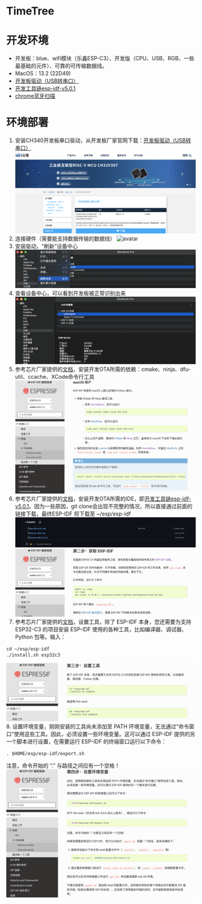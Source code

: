 # TimeTree

# 开发环境

* 开发板：blue、wifi模块（乐鑫ESP-C3）、开发版（CPU、USB、RGB、一些最基础的元件）、可靠的可传输数据线。
* MacOS：13.2 (22D49)
* [开发板驱动（USB转串口）](https://www.wch.cn/downloads/CH34XSER_MAC_ZIP.html)
* [开发工具链esp-idf-v5.0.1](https://github.com/espressif/esp-idf/releases/tag/v5.0.1)
* [chrome蓝牙扫描](chrome://bluetooth-internals/#devices)

# 环境部署

1. 安装CH340开发板串口驱动，从开发板厂家官网下载：[开发板驱动（USB转串口）](https://www.wch.cn/downloads/CH34XSER_MAC_ZIP.html)
![avatar](https://github.com/BlessedChild/TimeTree/blob/main/sources/USB%E8%BD%AC%E4%B8%B2%E5%8F%A3CH340.png)
2. 连接硬件（需要能支持数据传输的数据线）
![avatar](https://github.com/BlessedChild/TimeTree/blob/main/sources/%E5%BC%80%E5%8F%91%E6%9D%BF%E9%80%9A%E7%94%B5.png)
3. 安装驱动，“刷新”设备中心
![avatar](https://github.com/BlessedChild/TimeTree/blob/main/sources/%E5%88%B7%E6%96%B0%E8%AE%BE%E5%A4%87%E4%B8%AD%E5%BF%83.png)
4. 查看设备中心，可以看到开发板被正常识别出来
![avatar](https://github.com/BlessedChild/TimeTree/blob/main/sources/%E6%9F%A5%E7%9C%8B%E8%AE%BE%E5%A4%87%E4%B8%AD%E5%BF%83.png)
5. 参考芯片厂家提供的[文档](https://docs.espressif.com/projects/esp-idf/zh_CN/v5.0.1/esp32c3/get-started/linux-macos-setup.html)，安装开发OTA所需的依赖：cmake、ninja、dfu-util、ccache、XCode命令行工具
![avatar](https://github.com/BlessedChild/TimeTree/blob/main/sources/安装依赖.png)
6. 参考芯片厂家提供的[文档](https://docs.espressif.com/projects/esp-idf/zh_CN/v5.0.1/esp32c3/get-started/linux-macos-setup.html)，安装开发OTA所需的IDE，即[开发工具链esp-idf-v5.0.1](https://github.com/espressif/esp-idf/releases/tag/v5.0.1)。因为一些原因，git clone会出现不完整的情况，所以直接通过前面的链接下载，最终ESP-IDF 将下载至 ~/esp/esp-idf
![avatar](https://github.com/BlessedChild/TimeTree/blob/main/sources/开发工具链esp-idf-v5.0.1.png)
![avatar](https://github.com/BlessedChild/TimeTree/blob/main/sources/%E8%8E%B7%E5%8F%96ESP-IDF.png)
7. 参考芯片厂家提供的[文档](https://docs.espressif.com/projects/esp-idf/zh_CN/v5.0.1/esp32c3/get-started/linux-macos-setup.html)，设置工具，除了 ESP-IDF 本身，您还需要为支持 ESP32-C3 的项目安装 ESP-IDF 使用的各种工具，比如编译器、调试器、Python 包等。输入：
``` shell
cd ~/esp/esp-idf
./install.sh esp32c3
```
![avatar](https://github.com/BlessedChild/TimeTree/blob/main/sources/设置工具.png)
8. 设置环境变量，刚刚安装的工具尚未添加至 PATH 环境变量，无法通过“命令窗口”使用这些工具。因此，必须设置一些环境变量。这可以通过 ESP-IDF 提供的另一个脚本进行设置，在需要运行 ESP-IDF 的终端窗口运行以下命令：
``` shell
. $HOME/esp/esp-idf/export.sh
```
注意，命令开始的 “.” 与路径之间应有一个空格！
![avatar](https://github.com/BlessedChild/TimeTree/blob/main/sources/设置环境变量.png)
